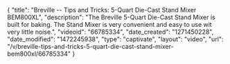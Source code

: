 {
    "title": "Breville -- Tips and Tricks: 5-Quart Die-Cast Stand Mixer BEM800XL",
    "description": "The Breville 5-Quart Die-Cast Stand Mixer is built for baking. The Stand Mixer is very convenient and easy to use wit very little noise.",
    "videoid": "66785334",
    "date_created": "1271450228",
    "date_modified": "1472245938",
    "type": "captivate",
    "layout": "video",
    "url": "\/v\/breville-tips-and-tricks-5-quart-die-cast-stand-mixer-bem800xl\/66785334"
}